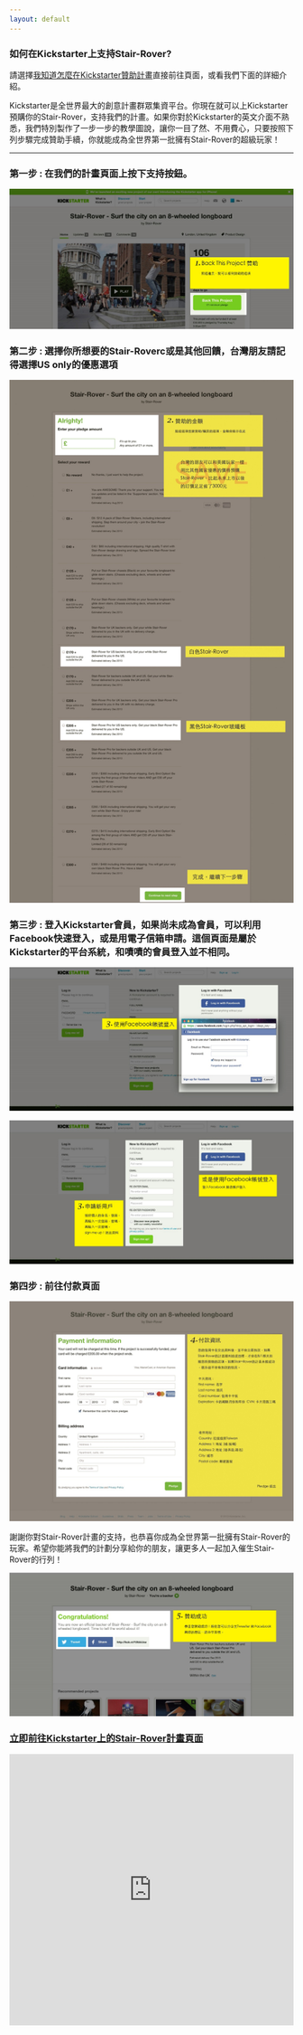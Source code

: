 ```yaml
---
layout: default
---
```


### 如何在Kickstarter上支持Stair-Rover?

請選擇[我知道怎麼在Kickstarter贊助計畫](http://kck.st/12bbLkw)直接前往頁面，或看我們下面的詳細介紹。

Kickstarter是全世界最大的創意計畫群眾集資平台。你現在就可以上Kickstarter預購你的Stair-Rover，支持我們的計畫。如果你對於Kickstarter的英文介面不熟悉，我們特別製作了一步一步的教學圖說，讓你一目了然、不用費心，只要按照下列步驟完成贊助手續，你就能成為全世界第一批擁有Stair-Rover的超級玩家！

---

### 第一步 : 在我們的計畫頁面上按下支持按鈕。

![](images/step1.jpg)

### 第二步 : 選擇你所想要的Stair-Roverc或是其他回饋，台灣朋友請記得選擇US only的優惠選項

![](images/step2.jpg)

### 第三步 : 登入Kickstarter會員，如果尚未成為會員，可以利用Facebook快速登入，或是用電子信箱申請。這個頁面是屬於Kickstarter的平台系統，和嘖嘖的會員登入並不相同。

![](images/step3.jpg)

![](images/step3-1.jpg)

### 第四步 : 前往付款頁面

![](images/step4.jpg)

謝謝你對Stair-Rover計畫的支持，也恭喜你成為全世界第一批擁有Stair-Rover的玩家。希望你能將我們的計劃分享給你的朋友，讓更多人一起加入催生Stair-Rover的行列！

![](images/step5.jpg)

### [立即前往Kickstarter上的Stair-Rover計畫頁面](http://kck.st/12bbLkw)

<iframe width="100%" height="480" src="http://www.kickstarter.com/projects/stair-rover/stair-rover-surf-the-city-with-an-innovative-longb/widget/video.html" frameborder="0"> </iframe>
